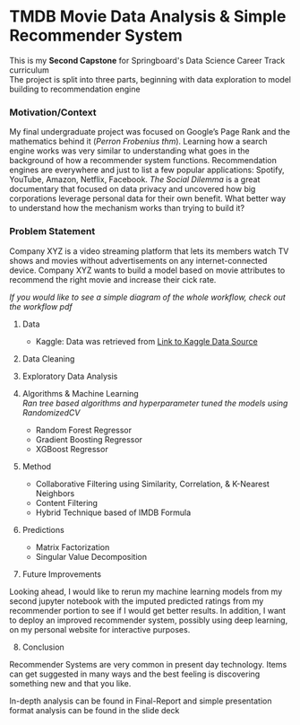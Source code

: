 # TMDB Movie Data Analysis & Simple Recommender System  
This is my **Second Capstone** for Springboard's Data Science Career Track curriculum  
The project is split into three parts, beginning with data exploration to model building to recommendation engine  
 
### Motivation/Context   
My final undergraduate project was focused on Google’s Page Rank and the mathematics behind it (*Perron Frobenius thm*). Learning how a search engine works was very similar to understanding what goes in the background of how a recommender system functions. Recommendation engines are everywhere and just to list a few popular applications: Spotify, YouTube, Amazon, Netflix, Facebook. *The Social Dilemma* is a great documentary that focused on data privacy and uncovered how big corporations leverage personal data for their own benefit. What better way to understand how the mechanism works than trying to build it?  
  
### Problem Statement  
Company XYZ is a video streaming platform that lets its members watch TV shows and movies without advertisements on any internet-connected device. Company XYZ wants to build a model based on movie attributes to recommend the right movie and increase their cick rate.       

*If you would like to see a simple diagram of the whole workflow, check out the workflow pdf* 

1. Data     
   - Kaggle: Data was retrieved from [Link to Kaggle Data Source](https://www.kaggle.com/rounakbanik/the-movies-dataset)     

2. Data Cleaning      

3. Exploratory Data Analysis  

4. Algorithms & Machine Learning  
*Ran tree based algorithms and hyperparameter tuned the models using RandomizedCV*
   - Random Forest Regressor    
   - Gradient Boosting Regressor    
   - XGBoost Regressor    

5. Method    
   - Collaborative Filtering using Similarity, Correlation, & K-Nearest Neighbors        
   - Content Filtering       
   - Hybrid Technique based of IMDB Formula        

6. Predictions    
   - Matrix Factorization   
   - Singular Value Decomposition  

7. Future Improvements  

Looking ahead, I would like to rerun my machine learning models from my second jupyter notebook with the imputed predicted ratings from my recommender portion to see if I would get better results. In addition, I want to deploy an improved recommender system, possibly using deep learning, on my personal website for interactive purposes.     

8. Conclusion  
 
Recommender Systems are very common in present day technology. Items can get suggested in many ways and the best feeling is discovering something new and that you like.  

In-depth analysis can be found in Final-Report and simple presentation format analysis can be found in the slide deck
